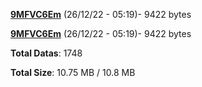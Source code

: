 [**9MFVC6Em**](/data/9MFVC6Em.txt) (26/12/22 - 05:19)- 9422 bytes

[**9MFVC6Em**](/data/9MFVC6Em.txt) (26/12/22 - 05:19)- 9422 bytes

**Total Datas**: 1748

**Total Size**: 10.75 MB / 10.8 MB